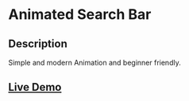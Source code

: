 # Animated Search Bar

## Description
Simple and modern Animation and beginner friendly.

## [Live Demo]()